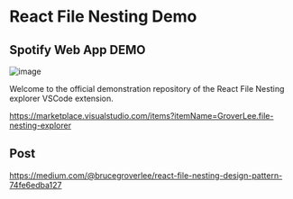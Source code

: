 
# React File Nesting Demo

## Spotify Web App DEMO

![image](https://github.com/brucegroverlee/spotify-web-app/assets/16182679/3dd7d499-aa64-4652-aecd-2820d6721b7d)

Welcome to the official demonstration repository of the React File Nesting explorer VSCode extension.

https://marketplace.visualstudio.com/items?itemName=GroverLee.file-nesting-explorer

## Post

https://medium.com/@brucegroverlee/react-file-nesting-design-pattern-74fe6edba127
